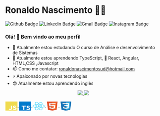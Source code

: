 # Ronaldo Nascimento :man_technologist:

[![Github Badge](https://img.shields.io/badge/-Github-000?style=flat-square&logo=Github&logoColor=white&link=https://github.com/lucasgdb)](https://github.com/RonaldoNascimentoSantos)
[![Linkedin Badge](https://img.shields.io/badge/-LinkedIn-blue?style=flat-square&logo=Linkedin&logoColor=white&link=https://www.linkedin.com/in/rebeccamanzi/)](https://www.linkedin.com/in/ronaldo-nascimento-73b22421b/)
[![Gmail Badge](https://img.shields.io/badge/-Gmail-c14438?style=flat-square&logo=Gmail&logoColor=white&link=mailto:ronaldonascimentosud1997@gmail.com)](mailto:ronaldonascimento1997@gmail.com)
[![Instagram Badge](https://img.shields.io/badge/-Instagram-C13584?style=flat-square&labelColor=C13584&logo=instagram&logoColor=white&link=https://www.instagram.com/codepwr/)](https://www.instagram.com/ronaldonascimentosud23/)

### Olá! 👋 Bem vindo ao meu perfil

- 🔭 Atualmente estou estudando O curso de Análise e desenvolvimento de Sistemas 
- 🌱 Atualmente estou aprendendo TypeScript, 💙 React, Angular, HTML,CSS ,Javascript 
- 📫 Como me contatar: ronaldonascimentosud@hotmail.com
- ⚡ Apaixonado por novas tecnologias
- 😎 Atualmente estou aprendendo inglês

<div align="center">
  <a href="https://github.com/RonaldoNascimentoSantos">
  <img height="180em" src="https://github-readme-stats.vercel.app/api?username=RonaldoNascimentoSantos&show_icons=true&theme=red&include_all_commits=true&count_private=true"/>
  <img height="180em" src="https://github-readme-stats.vercel.app/api/top-langs/?username=RonaldoNascimentoSantos&layout=compact&langs_count=7&theme=red"/>
</div>
  
<div style="display: inline_block"><br>
  <img align="center" alt="Ronaldo-Js" height="30" width="40" src="https://raw.githubusercontent.com/devicons/devicon/master/icons/javascript/javascript-plain.svg">
  <img align="center" alt="Ronaldo-Ts" height="30" width="40" src="https://raw.githubusercontent.com/devicons/devicon/master/icons/typescript/typescript-plain.svg">   
  <img align="center" alt="Ronaldo-React" height="30" width="40" src="https://raw.githubusercontent.com/devicons/devicon/master/icons/react/react-original.svg">
  <img align="center" alt="Ronaldo-HTML" height="30" width="40" src="https://raw.githubusercontent.com/devicons/devicon/master/icons/html5/html5-original.svg">
  <img align="center" alt="Ronaldo-CSS" height="30" width="40" src="https://raw.githubusercontent.com/devicons/devicon/master/icons/css3/css3-original.svg">  
 
</div>
